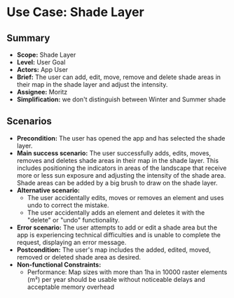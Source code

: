 # Use Case: Shade Layer

## Summary

- **Scope:** Shade Layer
- **Level:** User Goal
- **Actors:** App User
- **Brief:** The user can add, edit, move, remove and delete shade areas in their map in the shade layer and adjust the intensity.
- **Assignee:** Moritz
- **Simplification:** we don't distinguish between Winter and Summer shade

## Scenarios

- **Precondition:**
  The user has opened the app and has selected the shade layer.
- **Main success scenario:**
  The user successfully adds, edits, moves, removes and deletes shade areas in their map in the shade layer.
  This includes positioning the indicators in areas of the landscape that receive more or less sun exposure and adjusting the intensity of the shade area.
  Shade areas can be added by a big brush to draw on the shade layer.
- **Alternative scenario:**
  - The user accidentally edits, moves or removes an element and uses undo to correct the mistake.
  - The user accidentally adds an element and deletes it with the "delete" or "undo" functionality.
- **Error scenario:**
  The user attempts to add or edit a shade area but the app is experiencing technical difficulties and is unable to complete the request, displaying an error message.
- **Postcondition:**
  The user's map includes the added, edited, moved, removed or deleted shade area as desired.
- **Non-functional Constraints:**
  - Performance: Map sizes with more than 1ha in 10000 raster elements (m²) per year should be usable without noticeable delays and acceptable memory overhead
